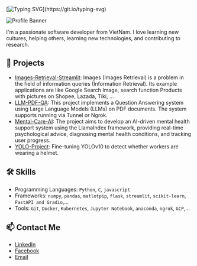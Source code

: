[![Typing SVG](https://readme-typing-svg.demolab.com?font=Fira+Code&pause=1000&color=F70000&random=false&width=500&lines=Hi+there%2C+I'm+Nguyen+Quoc+Huy+(Leo);I'm+passionate+about+knowledge%2C+Stoicism.)](https://git.io/typing-svg)

![Profile Banner](https://user-images.githubusercontent.com/74038190/225813708-98b745f2-7d22-48cf-9150-083f1b00d6c9.gif)

I'm a passionate software developer from VietNam. I love learning new cultures, helping others, learning new technologies, and contributing to research.

## 🚀 Projects
- [Images-Retrieval-Streamlit](https://github.com/NguyenHuy190303/Images-Retrieval-Streamlit): Images (Images Retrieval) is a problem in the field of information queries (Information Retrieval). Its example applications are like Google Search Image, search function Products with pictures on Shopee, Lazada, Tiki, ...
- [LLM-PDF-QA](https://github.com/NguyenHuy190303/LLM-PDF-QA): This project implements a Question Answering system using Large Language Models (LLMs) on PDF documents. The system supports running via Tunnel or Ngrok.
- [Mental-Care-AI](https://github.com/NguyenHuy190303/Mental-Care-AI): The project aims to develop an AI-driven mental health support system using the LlamaIndex framework, providing real-time psychological advice, diagnosing mental health conditions, and tracking user progress.
- [YOLO-Project](https://github.com/NguyenHuy190303/YOLO-Project): Fine-tuning YOLOv10 to detect whether workers are wearing a helmet.

## 🛠️ Skills
- Programming Languages: `Python`, `C`, `javascript`
- Frameworks: `numpy`, `pandas`, `matlotpip`, `flask`, `streamlit`, `scikit-learn`, `FastAPI and Gradio`,...
- Tools: `Git`, `Docker`, `Kubernetes`, `Jupyter Notebook`, `anaconda`, `ngrok`, `GCP`,...

## 📫 Contact Me
- [LinkedIn](https://www.linkedin.com/in/huy-nguy%E1%BB%85n-5552b22aa/)
- [Facebook](https://www.facebook.com/Flinnismine/)
- [Email](nguyenhuy190303@gmail.com)
